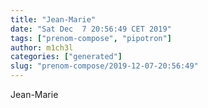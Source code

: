 ```yaml
---
title: "Jean-Marie"
date: "Sat Dec  7 20:56:49 CET 2019"
tags: ["prenom-compose", "pipotron"]
author: m1ch3l
categories: ["generated"]
slug: "prenom-compose/2019-12-07-20:56:49"
---
```


Jean-Marie
